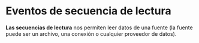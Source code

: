 # Eventos de secuencia de lectura

**Las secuencias de lectura** nos permiten leer datos de una fuente (la fuente puede ser un archivo, una conexión o cualquier proveedor de datos).